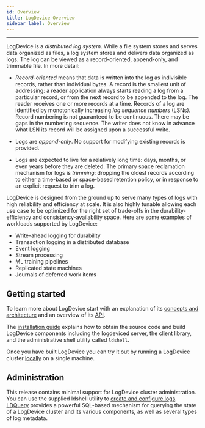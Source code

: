 ```yaml
---
id: Overview
title: LogDevice Overview
sidebar_label: Overview
---
```

***
LogDevice is a *distributed log system*. While a file system stores
and serves data organized as files, a log system stores and delivers
data organized as logs. The log can be viewed as a record-oriented,
append-only, and trimmable file. In more detail:

* _Record-oriented_ means that data is written into the log as
   indivisible records, rather than individual bytes. A record is the
   smallest unit of addressing: a reader application always starts
   reading a log from a particular record, or from the next record to
   be appended to the log. The reader receives one or more
   records at a time. Records of a log are identified by monotonically
   increasing _log sequence numbers_ (LSNs). Record numbering is not
   guaranteed to be continuous. There may be gaps in the numbering
   sequence. The writer does not know in advance what LSN its record
   will be assigned upon a successful write.

* Logs are _append-only_. No support for modifying existing records is
  provided.

* Logs are expected to live for a relatively long time: days, months,
  or even years before they are deleted. The primary space
  reclamation mechanism for logs is _trimming_: dropping the oldest
  records according to either a time-based or space-based retention
  policy, or in response to an explicit request to trim a log.

LogDevice is designed from the ground up to serve many types of logs
with high reliability and efficiency at scale. It is also highly
tunable allowing each use case to be optimized for the right set of
trade-offs in the durability-efficiency and consistency-availability
space. Here are some examples of workloads supported by LogDevice:

* Write-ahead logging for durability
* Transaction logging in a distributed database
* Event logging
* Stream processing
* ML training pipelines
* Replicated state machines
* Journals of deferred work items

## Getting started

To learn more about LogDevice start with an explanation of its
[concepts and architecture](concepts.md) and an overview of its
[API](api.md).

The [installation guide](installation.md) explains how to obtain the
source code and build LogDevice components including the logdeviced
server, the client library, and the administrative shell utility called
`ldshell`.

Once you have built LogDevice you can try it out by running a
LogDevice cluster [locally](localcluster.md) on a single machine. 

## Administration

This release contains minimal support for LogDevice cluster
administration. You can use the supplied ldshell utility to [create
and configure logs](logs.md). [LDQuery](ldquery.md) provides a
powerful SQL-based mechanism for querying the state of a LogDevice
cluster and its various components, as well as several types of log
metadata.
